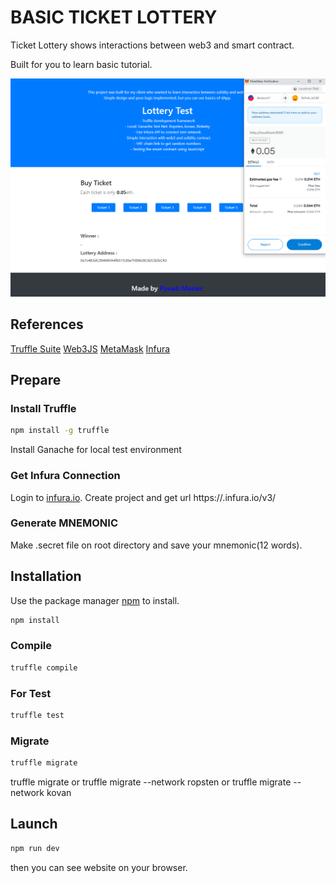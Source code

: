 # BASIC TICKET LOTTERY

Ticket Lottery shows interactions between web3 and smart contract.

Built for you to learn basic tutorial.

![./screenshot.png](./src/lottery1.png)

## References
[Truffle Suite](https://trufflesuite.com/tutorial)
[Web3JS](https://web3js.readthedocs.io/en/v1.2.11/)
[MetaMask](https://docs.metamask.io/guide/#account-management)
[Infura](https://infura.io/docs/ethereum)
## Prepare
### Install Truffle
```bash
npm install -g truffle
```
Install Ganache for local test environment
### Get Infura Connection
Login to [infura.io](https://infura.io).
Create project and get url https://<NETWORK>.infura.io/v3/<PROJECT-ID>
### Generate MNEMONIC
Make .secret file on root directory and save your mnemonic(12 words).
## Installation
Use the package manager [npm](https://docs.npmjs.com/) to install.
```bash
npm install
```
### Compile
```bash
truffle compile
```
### For Test
```bash
truffle test
```
### Migrate
```bash
truffle migrate
```
truffle migrate or truffle migrate --network ropsten or truffle migrate --network kovan
## Launch 
```bash
npm run dev
```
then you can see website on your browser.
